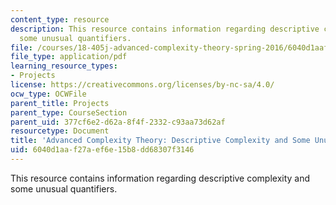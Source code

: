 ```yaml
---
content_type: resource
description: This resource contains information regarding descriptive complexity and
  some unusual quantifiers.
file: /courses/18-405j-advanced-complexity-theory-spring-2016/6040d1aaf27aef6e15b8dd68307f3146_MIT18_405JS16_Quantifiers.pdf
file_type: application/pdf
learning_resource_types:
- Projects
license: https://creativecommons.org/licenses/by-nc-sa/4.0/
ocw_type: OCWFile
parent_title: Projects
parent_type: CourseSection
parent_uid: 377cf6e2-d62a-8f4f-2332-c93aa73d62af
resourcetype: Document
title: 'Advanced Complexity Theory: Descriptive Complexity and Some Unusual Quantifiers'
uid: 6040d1aa-f27a-ef6e-15b8-dd68307f3146
---
```

This resource contains information regarding descriptive complexity and some unusual quantifiers.